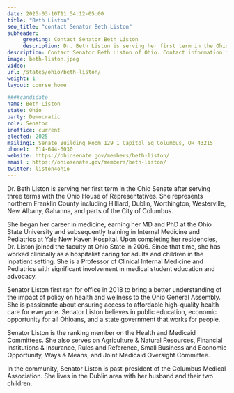 ```yaml
---
date: 2025-03-10T11:54:12-05:00
title: "Beth Liston"
seo_title: "contact Senator Beth Liston"
subheader:
     greeting: Contact Senator Beth Liston
     description: Dr. Beth Liston is serving her first term in the Ohio Senate after serving three terms with the Ohio House of Representatives. She represents northern Franklin County including Hilliard, Dublin, Worthington, Westerville, New Albany, Gahanna, and parts of the City of Columbus. 
description: Contact Senator Beth Liston of Ohio. Contact information for Beth Liston includes email address, phone number, and mailing address.
image: beth-liston.jpeg
video:
url: /states/ohio/beth-liston/
weight: 1
layout: course_home

####candidate
name: Beth Liston
state: Ohio
party: Democratic
role: Senator
inoffice: current
elected: 2025
mailing1: Senate Building Room 129 1 Capitol Sq Columbus, OH 43215
phone1:  614-644-6030
website: https://ohiosenate.gov/members/beth-liston/
email : https://ohiosenate.gov/members/beth-liston/
twitter: liston4ohio
---
```

Dr. Beth Liston is serving her first term in the Ohio Senate after serving three terms with the Ohio House of Representatives. She represents northern Franklin County including Hilliard, Dublin, Worthington, Westerville, New Albany, Gahanna, and parts of the City of Columbus. 

She began her career in medicine, earning her MD and PhD at the Ohio State University and subsequently training in Internal Medicine and Pediatrics at Yale New Haven Hospital. Upon completing her residencies, Dr. Liston joined the faculty at Ohio State in 2006. Since that time, she has worked clinically as a hospitalist caring for adults and children in the inpatient setting. She is a Professor of Clinical Internal Medicine and Pediatrics with significant involvement in medical student education and advocacy.

Senator Liston first ran for office in 2018 to bring a better understanding of the impact of policy on health and wellness to the Ohio General Assembly. She is passionate about ensuring access to affordable high-quality health care for everyone.  Senator Liston believes in public education, economic opportunity for all Ohioans, and a state government that works for people. 

Senator Liston is the ranking member on the Health and Medicaid Committees. She also serves on Agriculture & Natural Resources, Financial Institutions & Insurance, Rules and Reference, Small Business and Economic Opportunity, Ways & Means, and Joint Medicaid Oversight Committee. 

In the community, Senator Liston is past-president of the Columbus Medical Association. She lives in the Dublin area with her husband and their two children.
